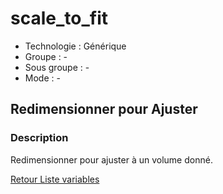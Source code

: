 # scale_to_fit

* Technologie : Générique
* Groupe : -
* Sous groupe : -
* Mode : -

## Redimensionner pour Ajuster

### Description

Redimensionner pour ajuster à un volume donné.

[Retour Liste variables](variable_list.md)